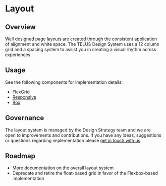 # Layout

## Overview

Well designed page layouts are created through the consistent application of alignment and white space. The TELUS Design
System uses a 12 column grid and a spacing system to assist you in creating a visual rhythm across experiences.

## Usage

See the following components for implementation details:

* [FlexGrid](ref://../components/index.html#flexgrid)
* [Responsive](ref://../components/index.html#responsive)
* [Box](ref://../components/index.html#box)

## Governance

The layout system is managed by the Design Strategy team and we are open to improvements and contributions. If you have any ideas, suggestions or questions regarding implementation please [get in touch with us](../contact.md).

## Roadmap

* More documentation on the overall layout system
* Deprecate and retire the float-based grid in favor of the Flexbox-based implementation
